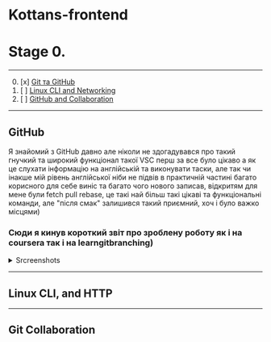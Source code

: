 # Kottans-frontend

# Stage 0.
---
0. [x] [Git та GitHub](#git-basics)
1. [ ] [Linux CLI and Networking](#linux-cli-and-http)
2. [ ] [GitHub and Collaboration](#git-collaboration)


---


## GitHub 

Я знайомий з GitHub давно але ніколи не здогадувався про такий гнучкий та широкий функціонал такої VSC перш за все було цікаво а як це слухати інформацію на англійській та виконувати таски, але так чи інакше мій рівень англійської ніби не підвів в практичній частині багато корисного для себе виніс та багато чого нового записав, відкритям для мене були fetch pull rebase, це такі най більш такі цікаві та функціональні команди, але "після смак" залишився такий приємний, хоч і було важко місцями)

### Сюди я кинув короткий звіт про зроблену роботу як і на coursera так і на learngitbranching)

<details>
  <summary>Srcreenshots</summary>
  <img src = "./images/Git Basics/GIT1.png">
  
  <img src = "./images/Git Basics/GIT2.png">
  
  <img src = "./images/Git Basics/GIT3.png">
  
  <img src = "./images/Git Basics/GIT4.png">
  
</details>

---

## Linux CLI, and HTTP


---


## Git Collaboration


